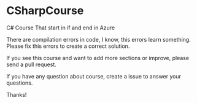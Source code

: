 # CSharpCourse
C# Course That start in if and end in Azure

There are compilation errors in code, I know, this errors learn something. Please fix this errors to create a correct solution.

If you see this course and want to add more sections or improve, please send a pull request. 

If you have any question about course, create a issue to answer your questions.

Thanks!
